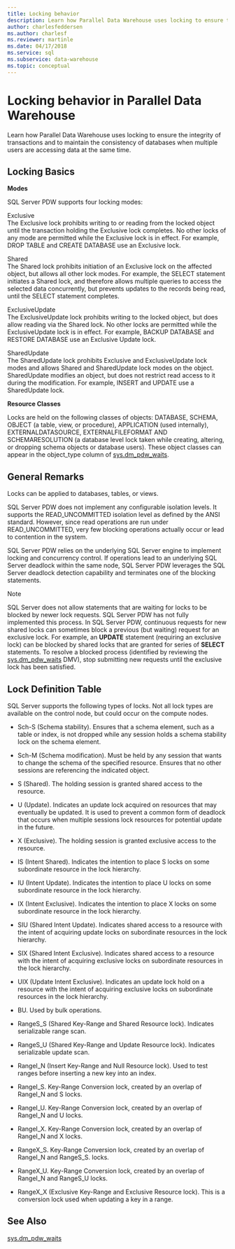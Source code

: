 ```yaml
---
title: Locking behavior
description: Learn how Parallel Data Warehouse uses locking to ensure the integrity of transactions and to maintain the consistency of databases when multiple users are accessing data at the same time.
author: charlesfeddersen
ms.author: charlesf
ms.reviewer: martinle
ms.date: 04/17/2018
ms.service: sql
ms.subservice: data-warehouse
ms.topic: conceptual
---
```


# Locking behavior in Parallel Data Warehouse
Learn how Parallel Data Warehouse uses locking to ensure the integrity of transactions and to maintain the consistency of databases when multiple users are accessing data at the same time.  
  
## <a name="Basics"></a>Locking Basics  
**Modes**  
  
SQL Server PDW supports four locking modes:  
  
Exclusive  
The Exclusive lock prohibits writing to or reading from the locked object until the transaction holding the Exclusive lock completes. No other locks of any mode are permitted while the Exclusive lock is in effect. For example, DROP TABLE and CREATE DATABASE use an Exclusive lock.  
  
Shared  
The Shared lock prohibits initiation of an Exclusive lock on the affected object, but allows all other lock modes. For example, the SELECT statement initiates a Shared lock, and therefore allows multiple queries to access the selected data concurrently, but prevents updates to the records being read, until the SELECT statement completes.  
  
ExclusiveUpdate  
The ExclusiveUpdate lock prohibits writing to the locked object, but does allow reading via the Shared lock. No other locks are permitted while the ExclusiveUpdate lock is in effect. For example, BACKUP DATABASE and RESTORE DATABASE use an Exclusive Update lock.  
  
SharedUpdate  
The SharedUpdate lock prohibits Exclusive and ExclusiveUpdate lock modes and allows Shared and SharedUpdate lock modes on the object. SharedUpdate modifies an object, but does not restrict read access to it during the modification. For example, INSERT and UPDATE use a SharedUpdate lock.  
  
**Resource Classes**  
  
Locks are held on the following classes of objects: DATABASE, SCHEMA, OBJECT (a table, view, or procedure), APPLICATION (used internally), EXTERNALDATASOURCE, EXTERNALFILEFORMAT AND SCHEMARESOLUTION (a database level lock taken while creating, altering, or dropping schema objects or database users). These object classes can appear in the object_type column of [sys.dm_pdw_waits](../relational-databases/system-dynamic-management-views/sys-dm-pdw-waits-transact-sql.md).  
  
## <a name="Remarks"></a>General Remarks  
Locks can be applied to databases, tables, or views.  
  
SQL Server PDW does not implement any configurable isolation levels. It supports the  READ_UNCOMMITTED isolation level as defined by the ANSI standard. However, since read operations are run under READ_UNCOMMITTED, very few blocking operations actually occur or lead to contention in the system.  
  
SQL Server PDW relies on the underlying SQL Server engine to implement locking and concurrency control. If operations lead to an underlying SQL Server deadlock within the same node, SQL Server PDW leverages the SQL Server deadlock detection capability and terminates one of the blocking statements.  
  
> [!NOTE]  
> SQL Server does not allow statements that are waiting for locks to be blocked by newer lock requests. SQL Server PDW has not fully implemented this process. In SQL Server PDW, continuous requests for new shared locks can sometimes block a previous (but waiting) request for an exclusive lock. For example, an **UPDATE** statement (requiring an exclusive lock) can be blocked by shared locks that are granted for series of **SELECT** statements. To resolve a blocked process (identified by reviewing the [sys.dm_pdw_waits](../relational-databases/system-dynamic-management-views/sys-dm-pdw-waits-transact-sql.md) DMV), stop submitting new requests until the exclusive lock has been satisfied.  
  
## Lock Definition Table  
SQL Server supports the following types of locks. Not all lock types are available on the control node, but could occur on the compute nodes.  
  
-   Sch-S (Schema stability). Ensures that a schema element, such as a table or index, is not dropped while any session holds a schema stability lock on the schema element.  
  
-   Sch-M (Schema modification). Must be held by any session that wants to change the schema of the specified resource. Ensures that no other sessions are referencing the indicated object.  
  
-   S (Shared). The holding session is granted shared access to the resource.  
  
-   U (Update). Indicates an update lock acquired on resources that may eventually be updated. It is used to prevent a common form of deadlock that occurs when multiple sessions lock resources for potential update in the future.  
  
-   X (Exclusive). The holding session is granted exclusive access to the resource.  
  
-   IS (Intent Shared). Indicates the intention to place S locks on some subordinate resource in the lock hierarchy.  
  
-   IU (Intent Update). Indicates the intention to place U locks on some subordinate resource in the lock hierarchy.  
  
-   IX (Intent Exclusive). Indicates the intention to place X locks on some subordinate resource in the lock hierarchy.  
  
-   SIU (Shared Intent Update). Indicates shared access to a resource with the intent of acquiring update locks on subordinate resources in the lock hierarchy.  
  
-   SIX (Shared Intent Exclusive). Indicates shared access to a resource with the intent of acquiring exclusive locks on subordinate resources in the lock hierarchy.  
  
-   UIX (Update Intent Exclusive). Indicates an update lock hold on a resource with the intent of acquiring exclusive locks on subordinate resources in the lock hierarchy.  
  
-   BU. Used by bulk operations.  
  
-   RangeS_S (Shared Key-Range and Shared Resource lock). Indicates serializable range scan.  
  
-   RangeS_U (Shared Key-Range and Update Resource lock). Indicates serializable update scan.  
  
-   RangeI_N (Insert Key-Range and Null Resource lock). Used to test ranges before inserting a new key into an index.  
  
-   RangeI_S. Key-Range Conversion lock, created by an overlap of RangeI_N and S locks.  
  
-   RangeI_U. Key-Range Conversion lock, created by an overlap of RangeI_N and U locks.  
  
-   RangeI_X. Key-Range Conversion lock, created by an overlap of RangeI_N and X locks.  
  
-   RangeX_S. Key-Range Conversion lock, created by an overlap of RangeI_N and RangeS_S. locks.  
  
-   RangeX_U. Key-Range Conversion lock, created by an overlap of RangeI_N and RangeS_U locks.  
  
-   RangeX_X (Exclusive Key-Range and Exclusive Resource lock). This is a conversion lock used when updating a key in a range.  
  
## See Also  
<!-- MISSING LINKS 
[Common Metadata Query Examples &#40;SQL Server PDW&#41;](../sqlpdw/common-metadata-query-examples-sql-server-pdw.md)  
-->
[sys.dm_pdw_waits](../relational-databases/system-dynamic-management-views/sys-dm-pdw-waits-transact-sql.md)  
  
